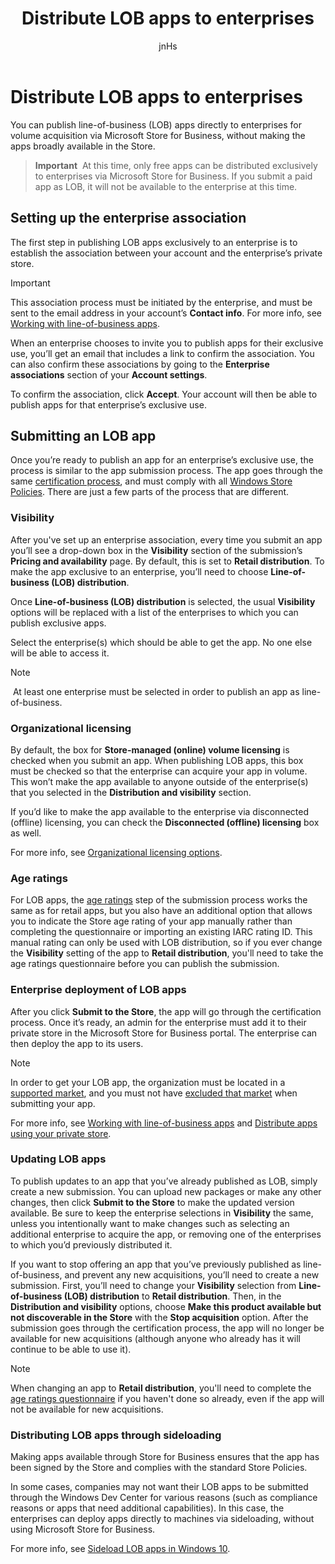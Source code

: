 ﻿---
author: jnHs
Description: You can publish line-of-business (LOB) apps directly to enterprises for volume acquisition via the Windows Store for Business, without making the apps broadly available in the Store.
title: Distribute LOB apps to enterprises
ms.assetid: 2050126E-CE49-4DE3-AC2B-A572AC895158
ms.author: wdg-dev-content
ms.date: 05/24/2017
ms.topic: article
ms.prod: windows
ms.technology: uwp
keywords: windows 10, uwp, lob, line-of-business, enterprise apps, store for business
---

# Distribute LOB apps to enterprises


You can publish line-of-business (LOB) apps directly to enterprises for volume acquisition via Microsoft Store for Business, without making the apps broadly available in the Store.

> **Important**  At this time, only free apps can be distributed exclusively to enterprises via Microsoft Store for Business. If you submit a paid app as LOB, it will not be available to the enterprise at this time. 

## Setting up the enterprise association


The first step in publishing LOB apps exclusively to an enterprise is to establish the association between your account and the enterprise’s private store.

> [!IMPORTANT]
> This association process must be initiated by the enterprise, and must be sent to the email address in your account’s **Contact info**. For more info, see [Working with line-of-business apps](http://go.microsoft.com/fwlink/p/?LinkId=698846).

When an enterprise chooses to invite you to publish apps for their exclusive use, you’ll get an email that includes a link to confirm the association. You can also confirm these associations by going to the **Enterprise associations** section of your **Account settings**.

To confirm the association, click **Accept**. Your account will then be able to publish apps for that enterprise’s exclusive use.

## Submitting an LOB app


Once you’re ready to publish an app for an enterprise’s exclusive use, the process is similar to the app submission process. The app goes through the same [certification process](the-app-certification-process.md), and must comply with all [Windows Store Policies](https://msdn.microsoft.com/library/windows/apps/dn764944). There are just a few parts of the process that are different.

### Visibility

After you've set up an enterprise association, every time you submit an app you’ll see a drop-down box in the **Visibility** section of the submission’s **Pricing and availability** page. By default, this is set to **Retail distribution**. To make the app exclusive to an enterprise, you’ll need to choose **Line-of-business (LOB) distribution**.

Once **Line-of-business (LOB) distribution** is selected, the usual **Visibility** options will be replaced with a list of the enterprises to which you can publish exclusive apps.

Select the enterprise(s) which should be able to get the app. No one else will be able to access it.

> [!NOTE]
> At least one enterprise must be selected in order to publish an app as line-of-business.

### Organizational licensing

By default, the box for **Store-managed (online) volume licensing** is checked when you submit an app. When publishing LOB apps, this box must be checked so that the enterprise can acquire your app in volume. This won’t make the app available to anyone outside of the enterprise(s) that you selected in the **Distribution and visibility** section.

If you’d like to make the app available to the enterprise via disconnected (offline) licensing, you can check the **Disconnected (offline) licensing** box as well.

For more info, see [Organizational licensing options](organizational-licensing.md).

### Age ratings

For LOB apps, the [age ratings](age-ratings.md) step of the submission process works the same as for retail apps, but you also have an additional option that allows you to indicate the Store age rating of your app manually rather than completing the questionnaire or importing an existing IARC rating ID. This manual rating can only be used with LOB distribution, so if you ever change the **Visibility** setting of the app to **Retail distribution**, you'll need to take the age ratings questionnaire before you can publish the submission.

### Enterprise deployment of LOB apps

After you click **Submit to the Store**, the app will go through the certification process. Once it’s ready, an admin for the enterprise must add it to their private store in the Microsoft Store for Business portal. The enterprise can then deploy the app to its users.

> [!NOTE]
> In order to get your LOB app, the organization must be located in a [supported market](https://technet.microsoft.com/itpro/windows/whats-new/windows-store-for-business-overview#supported-markets), and you must not have [excluded that market](define-pricing-and-market-selection.md) when submitting your app. 

For more info, see [Working with line-of-business apps](http://go.microsoft.com/fwlink/p/?LinkId=698846) and [Distribute apps using your private store](http://go.microsoft.com/fwlink/p/?LinkId=698847).

### Updating LOB apps

To publish updates to an app that you’ve already published as LOB, simply create a new submission. You can upload new packages or make any other changes, then click **Submit to the Store** to make the updated version available. Be sure to keep the enterprise selections in **Visibility** the same, unless you intentionally want to make changes such as selecting an additional enterprise to acquire the app, or removing one of the enterprises to which you’d previously distributed it.

If you want to stop offering an app that you’ve previously published as line-of-business, and prevent any new acquisitions, you’ll need to create a new submission. First, you’ll need to change your **Visibility** selection from **Line-of-business (LOB) distribution** to **Retail distribution**. Then, in the **Distribution and visibility** options, choose **Make this product available but not discoverable in the Store** with the **Stop acquisition** option. After the submission goes through the certification process, the app will no longer be available for new acquisitions (although anyone who already has it will continue to be able to use it).

> [!NOTE]
> When changing an app to **Retail distribution**, you'll need to complete the [age ratings questionnaire](age-ratings.md) if you haven't done so already, even if the app will not be available for new acquisitions.

### Distributing LOB apps through sideloading

Making apps available through Store for Business ensures that the app has been signed by the Store and complies with the standard Store Policies.

In some cases, companies may not want their LOB apps to be submitted through the Windows Dev Center for various reasons (such as compliance reasons or apps that need additional capabilities). In this case, the enterprises can deploy apps directly to machines via sideloading, without using Microsoft Store for Business.

For more info, see [Sideload LOB apps in Windows 10](http://go.microsoft.com/fwlink/p/?LinkId=623433).

 

 




